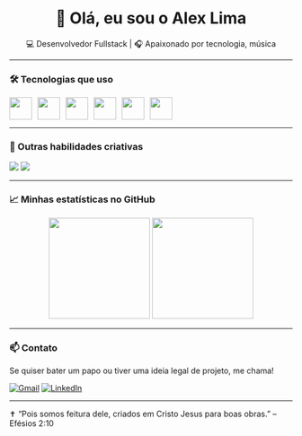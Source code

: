 <h1 align="center">👋 Olá, eu sou o Alex Lima</h1>
<p align="center">💻 Desenvolvedor Fullstack | 🎧 Apaixonado por tecnologia, música </p>

---

### 🛠️ Tecnologias que uso

<div style="display: flex; gap: 10px;">
  <img src="https://cdn.jsdelivr.net/gh/devicons/devicon/icons/javascript/javascript-original.svg" width="40" />
  <img src="https://cdn.jsdelivr.net/gh/devicons/devicon/icons/nodejs/nodejs-original.svg" width="40" />
  <img src="https://cdn.jsdelivr.net/gh/devicons/devicon/icons/mongodb/mongodb-original.svg" width="40" />
  <img src="https://cdn.jsdelivr.net/gh/devicons/devicon/icons/html5/html5-original.svg" width="40" />
  <img src="https://cdn.jsdelivr.net/gh/devicons/devicon/icons/css3/css3-original.svg" width="40" />
  <img src="https://cdn.jsdelivr.net/gh/devicons/devicon/icons/electron/electron-original.svg" width="40" />
</div>

---

### 🧠 Outras habilidades criativas

<p align="left">
  <img src="https://img.shields.io/badge/CorelDRAW-Graphic_Design-47A348?style=for-the-badge&logo=coreldraw&logoColor=white" />
  <img src="https://img.shields.io/badge/SketchUp-3D_Modeling-DD120C?style=for-the-badge&logo=sketchup&logoColor=white" />
</p>

---
### 📈 Minhas estatísticas no GitHub

<div align="center">
  <img height="180em" src="https://github-readme-stats.vercel.app/api?username=AlexsLima17&show_icons=true&theme=radical&count_private=true" />
  <img height="180em" src="https://github-readme-stats.vercel.app/api/top-langs/?username=AlexsLima17&layout=compact&theme=radical" />
</div>

---

### 📫 Contato

Se quiser bater um papo ou tiver uma ideia legal de projeto, me chama!

[![Gmail](https://img.shields.io/badge/Gmail-D14836?style=for-the-badge&logo=gmail&logoColor=white)](mailto:alexsantoslima007@gmail.com)
[![LinkedIn](https://img.shields.io/badge/LinkedIn-blue?style=for-the-badge&logo=linkedin)](https://www.linkedin.com/in/alex-lima-0036a29b?utm_source=share&utm_campaign=share_via&utm_content+profile&utm_-medium=ios_app/)

---

✝️ “Pois somos feitura dele, criados em Cristo Jesus para boas obras.” – Efésios 2:10
